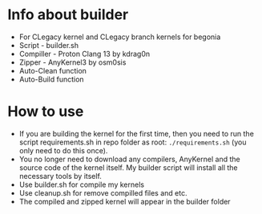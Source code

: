 # Info about builder
* For CLegacy kernel and CLegacy branch kernels for begonia
* Script - builder.sh
* Compiller - Proton Clang 13 by kdrag0n
* Zipper - AnyKernel3 by osm0sis
* Auto-Clean function
* Auto-Build function

# How to use
* If you are building the kernel for the first time, then you need to run the script requirements.sh in repo folder as root: <code>./requirements.sh</code> (you only need to do this once).
* You no longer need to download any compilers, AnyKernel and the source code of the kernel itself. My builder script will install all the necessary tools by itself.
* Use builder.sh for compile my kernels
* Use cleanup.sh for remove compilled files and etc.
* The compiled and zipped kernel will appear in the builder folder
